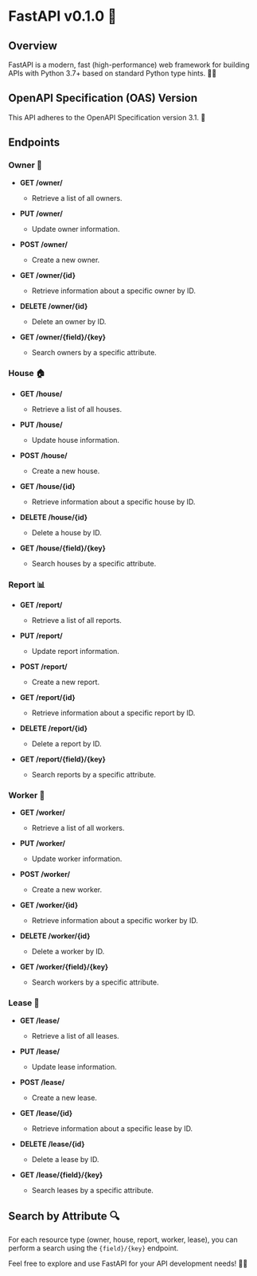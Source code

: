 # FastAPI v0.1.0 🚀

## Overview
FastAPI is a modern, fast (high-performance) web framework for building APIs with Python 3.7+ based on standard Python type hints. 🐍✨

## OpenAPI Specification (OAS) Version
This API adheres to the OpenAPI Specification version 3.1. 📜

## Endpoints

### Owner 👤

- **GET /owner/**
  - Retrieve a list of all owners.

- **PUT /owner/**
  - Update owner information.

- **POST /owner/**
  - Create a new owner.

- **GET /owner/{id}**
  - Retrieve information about a specific owner by ID.

- **DELETE /owner/{id}**
  - Delete an owner by ID.

- **GET /owner/{field}/{key}**
  - Search owners by a specific attribute.

### House 🏠

- **GET /house/**
  - Retrieve a list of all houses.

- **PUT /house/**
  - Update house information.

- **POST /house/**
  - Create a new house.

- **GET /house/{id}**
  - Retrieve information about a specific house by ID.

- **DELETE /house/{id}**
  - Delete a house by ID.

- **GET /house/{field}/{key}**
  - Search houses by a specific attribute.

### Report 📊

- **GET /report/**
  - Retrieve a list of all reports.

- **PUT /report/**
  - Update report information.

- **POST /report/**
  - Create a new report.

- **GET /report/{id}**
  - Retrieve information about a specific report by ID.

- **DELETE /report/{id}**
  - Delete a report by ID.

- **GET /report/{field}/{key}**
  - Search reports by a specific attribute.

### Worker 👷

- **GET /worker/**
  - Retrieve a list of all workers.

- **PUT /worker/**
  - Update worker information.

- **POST /worker/**
  - Create a new worker.

- **GET /worker/{id}**
  - Retrieve information about a specific worker by ID.

- **DELETE /worker/{id}**
  - Delete a worker by ID.

- **GET /worker/{field}/{key}**
  - Search workers by a specific attribute.

### Lease 📅

- **GET /lease/**
  - Retrieve a list of all leases.

- **PUT /lease/**
  - Update lease information.

- **POST /lease/**
  - Create a new lease.

- **GET /lease/{id}**
  - Retrieve information about a specific lease by ID.

- **DELETE /lease/{id}**
  - Delete a lease by ID.

- **GET /lease/{field}/{key}**
  - Search leases by a specific attribute.

## Search by Attribute 🔍
For each resource type (owner, house, report, worker, lease), you can perform a search using the `{field}/{key}` endpoint.

Feel free to explore and use FastAPI for your API development needs! 🚀✨
